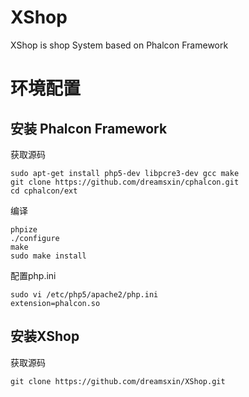 XShop
=====

XShop is shop System based on Phalcon Framework

环境配置
========

安装 Phalcon Framework
----------------------

获取源码
```shell
sudo apt-get install php5-dev libpcre3-dev gcc make
git clone https://github.com/dreamsxin/cphalcon.git
cd cphalcon/ext
```

编译
```shell
phpize
./configure
make
sudo make install
```

配置php.ini
```shell
sudo vi /etc/php5/apache2/php.ini
extension=phalcon.so
```

安装XShop
---------

获取源码
```shell
git clone https://github.com/dreamsxin/XShop.git
```

